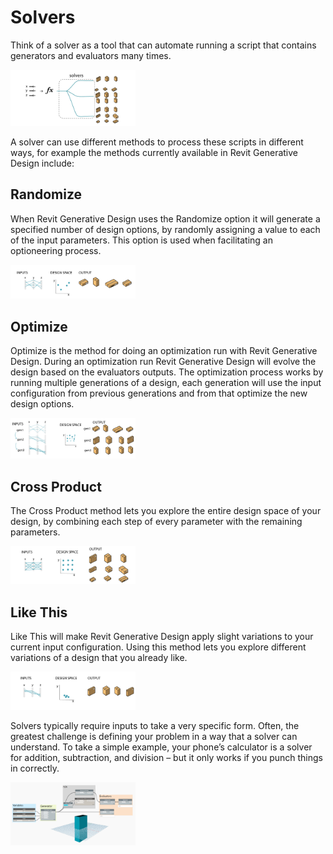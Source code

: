# Solvers

Think of a solver as a tool that can automate running a script that contains generators and evaluators many times.

<img src="../../assets/deeper/solvers1.png" style="width:200px;"/>

<br/>

A solver can use different methods to process these scripts in different ways, for example the methods currently available in Revit Generative Design include:

## Randomize
When Revit Generative Design uses the Randomize option it will generate a specified number of design options, by randomly assigning a value to each of the input parameters. This option is used when facilitating an optioneering process.

<img src="../../assets/deeper/solvers2.png" style="width:200px;"/>

<br/>

## Optimize
Optimize is the method for doing an optimization run with Revit Generative Design. During an optimization run Revit Generative Design will evolve the design based on the evaluators outputs. The optimization process works by running multiple generations of a design, each generation will use the input configuration from previous generations and from that optimize the new design options.

<img src="../../assets/deeper/solvers3.png" style="width:200px;"/>

<br/>

## Cross Product
The Cross Product method lets you explore the entire design space of your design, by combining each step of every parameter with the remaining parameters.

<img src="../../assets/deeper/solvers4.png" style="width:200px;"/>

<br/>

## Like This
Like This will make Revit Generative Design apply slight variations to your current input configuration. Using this method lets you explore different variations of a design that you already like.

<img src="../../assets/deeper/solvers5.png" style="width:200px;"/>

<br/>

Solvers typically require inputs to take a very specific form. Often, the greatest challenge is defining your problem in a way that a solver can understand. To take a simple example, your phone’s calculator is a solver for addition, subtraction, and division – but it only works if you punch things in correctly.

<img src="../../assets/deeper/solvers6.png" style="width:200px;"/>
